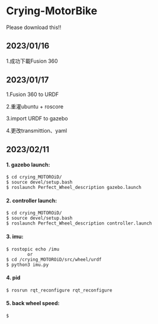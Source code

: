 # Crying-MotorBike

Please download this!!

## 2023/01/16
1.成功下載Fusion 360

## 2023/01/17 
1.Fusion 360 to URDF

2.重灌ubuntu + roscore

3.import URDF to gazebo

4.更改transmittion、yaml

## 2023/02/11 

#### 1. gazebo launch:

    $ cd crying_MOTOROiD/
    $ source devel/setup.bash
    $ roslaunch Perfect_Wheel_description gazebo.launch
    
#### 2. controller launch:

    $ cd crying_MOTOROiD/
    $ source devel/setup.bash
    $ roslaunch Perfect_Wheel_description controller.launch
    
#### 3. imu:

    $ rostopic echo /imu
            or
    $ cd /crying_MOTOROiD/src/wheel/urdf
    $ python3 imu.py
    
#### 4. pid

    $ rosrun rqt_reconfigure rqt_reconfigure
    
#### 5. back wheel speed:

    $







    
